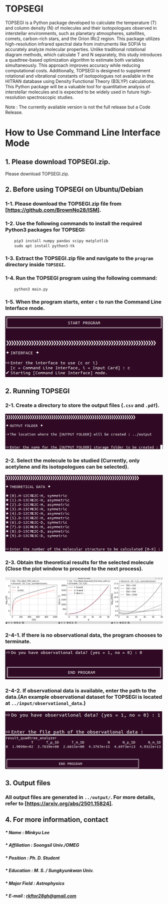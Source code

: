 # TOPSEGI

TOPSEGI is a Python package developed to calculate the temperature (T) and column density (N) of molecules and their isotopologues observed in interstellar environments, such as planetary atmospheres, satellites, comets, carbon-rich stars, and the Orion IRc2 region. This package utilizes high-resolution infrared spectral data from instruments like SOFIA to accurately analyze molecular properties. Unlike traditional rotational diagram methods, which calculate T and N separately, this study introduces a quadtree-based optimization algorithm to estimate both variables simultaneously. This approach improves accuracy while reducing computational costs. Additionally, TOPSEGI is designed to supplement rotational and vibrational constants of isotopologues not available in the HITRAN database using Density Functional Theory (B3LYP) calculations. This Python package will be a valuable tool for quantitative analysis of interstellar molecules and is expected to be widely used in future high-resolution spectroscopic studies.

Note : The currently available version is not the full release but a Code Release.

# 

# How to Use Command Line Interface Mode

## 1. Please download TOPSEGI.zip.

Please download TOPSEGI.zip.

## 2. Before using TOPSEGI on Ubuntu/Debian  
### 1-1. Please download the TOPSEGI.zip file from [https://github.com/BrownNo28/ISM].  
### 1-2. Use the following commands to install the required Python3 packages for TOPSEGI:  
        pip3 install numpy pandas scipy matplotlib
        sudo apt install python3-tk
### 1-3. Extract the TOPSEGI.zip file and navigate to the `program` directory inside `TOPSEGI`.  
### 1-4. Run the TOPSEGI program using the following command:  
        python3 main.py
### 1-5. When the program starts, enter `c` to run the Command Line Interface mode.
![](image/memo1.png)

## 2. Running TOPSEGI
### 2-1. Create a directory to store the output files (`.csv` and `.pdf`).
![](image/memo2.png)
### 2-2. Select the molecule to be studied (Currently, only acetylene and its isotopologues can be selected).
![](image/memo3.png)
### 2-3. Obtain the theoretical results for the selected molecule (Close the plot window to proceed to the next process).
![](image/memo4.png)
### 2-4-1. If there is no observational data, the program chooses to terminate.
![](image/memo5.png)
### 2-4-2. If observational data is available, enter the path to the data.(An example observational dataset for TOPSEGI is located at `../input/observational_data`.)
![](image/memo6.png)
![](image/memo7.png)

## 3. Output files
### All output files are generated in `../output/`. For more details, refer to [https://arxiv.org/abs/2501.15824].

## 4. For more information, contact
##### * Name : Minkyu Lee
##### * Affiliation : Soongsil Univ./OMEG
##### * Position : Ph. D. Student
##### * Education : M. S. / Sungkyunkwan Univ.
##### * Major Field : Astrophysics
##### * E-mail : rkftor28gh@gmail.com


